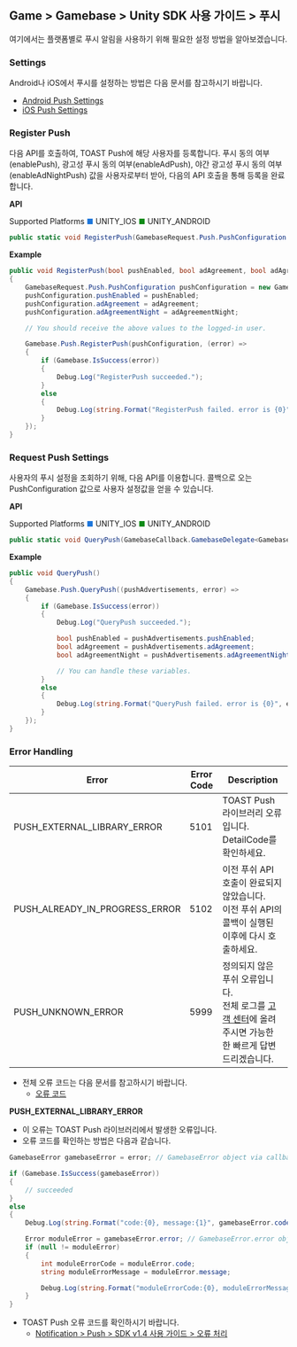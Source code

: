 ## Game > Gamebase > Unity SDK 사용 가이드 > 푸시

여기에서는 플랫폼별로 푸시 알림을 사용하기 위해 필요한 설정 방법을 알아보겠습니다.

### Settings


Android나 iOS에서 푸시를 설정하는 방법은 다음 문서를 참고하시기 바랍니다.<br/>

* [Android Push Settings](aos-push#settings)<br/>
* [iOS Push Settings](ios-push#settings)


### Register Push

다음 API를 호출하여, TOAST Push에 해당 사용자를 등록합니다.
푸시 동의 여부(enablePush), 광고성 푸시 동의 여부(enableAdPush), 야간 광고성 푸시 동의 여부(enableAdNightPush) 값을 사용자로부터 받아, 다음의 API 호출을 통해 등록을 완료합니다.


**API**

Supported Platforms
<span style="color:#1D76DB; font-size: 10pt">■</span> UNITY_IOS
<span style="color:#0E8A16; font-size: 10pt">■</span> UNITY_ANDROID

```cs
public static void RegisterPush(GamebaseRequest.Push.PushConfiguration pushConfiguration, GamebaseCallback.ErrorDelegate callback)
```

**Example**

```cs
public void RegisterPush(bool pushEnabled, bool adAgreement, bool adAgreementNight)
{
    GamebaseRequest.Push.PushConfiguration pushConfiguration = new GamebaseRequest.Push.PushConfiguration();
    pushConfiguration.pushEnabled = pushEnabled;
    pushConfiguration.adAgreement = adAgreement;
    pushConfiguration.adAgreementNight = adAgreementNight;

	// You should receive the above values to the logged-in user.

    Gamebase.Push.RegisterPush(pushConfiguration, (error) =>
    {
        if (Gamebase.IsSuccess(error))
        {
        	Debug.Log("RegisterPush succeeded.");
        }
        else
        {
            Debug.Log(string.Format("RegisterPush failed. error is {0}", error));
        }
    });
}
```

### Request Push Settings

사용자의 푸시 설정을 조회하기 위해, 다음 API를 이용합니다.
콜백으로 오는 PushConfiguration 값으로 사용자 설정값을 얻을 수 있습니다.

**API**

Supported Platforms
<span style="color:#1D76DB; font-size: 10pt">■</span> UNITY_IOS
<span style="color:#0E8A16; font-size: 10pt">■</span> UNITY_ANDROID

```cs
public static void QueryPush(GamebaseCallback.GamebaseDelegate<GamebaseResponse.Push.PushConfiguration> callback)
```

**Example**

```cs
public void QueryPush()
{
    Gamebase.Push.QueryPush((pushAdvertisements, error) =>
    {
        if (Gamebase.IsSuccess(error))
        {
            Debug.Log("QueryPush succeeded.");

            bool pushEnabled = pushAdvertisements.pushEnabled;
            bool adAgreement = pushAdvertisements.adAgreement;
            bool adAgreementNight = pushAdvertisements.adAgreementNight;

            // You can handle these variables.
        }
        else
        {
            Debug.Log(string.Format("QueryPush failed. error is {0}", error));
        }
    });
}
```

### Error Handling

| Error                          | Error Code | Description                              |
| ------------------------------ | ---------- | ---------------------------------------- |
| PUSH_EXTERNAL_LIBRARY_ERROR    | 5101       | TOAST Push 라이브러리 오류입니다.<br>DetailCode를 확인하세요. |
| PUSH_ALREADY_IN_PROGRESS_ERROR | 5102 | 이전 푸쉬 API 호출이 완료되지 않았습니다.<br>이전 푸쉬 API의 콜백이 실행된 이후에 다시 호출하세요. |
| PUSH_UNKNOWN_ERROR             | 5999       | 정의되지 않은 푸쉬 오류입니다.<br>전체 로그를 [고객 센터](https://toast.com/support/inquiry)에 올려 주시면 가능한 한 빠르게 답변 드리겠습니다. |

* 전체 오류 코드는 다음 문서를 참고하시기 바랍니다.
    * [오류 코드](./error-code/#client-sdk)

**PUSH_EXTERNAL_LIBRARY_ERROR**

* 이 오류는 TOAST Push 라이브러리에서 발생한 오류입니다.
* 오류 코드를 확인하는 방법은 다음과 같습니다.

```cs
GamebaseError gamebaseError = error; // GamebaseError object via callback

if (Gamebase.IsSuccess(gamebaseError))
{
    // succeeded
}
else
{
    Debug.Log(string.Format("code:{0}, message:{1}", gamebaseError.code, gamebaseError.message));

    Error moduleError = gamebaseError.error; // GamebaseError.error object from external module
    if (null != moduleError)
    {
        int moduleErrorCode = moduleError.code;
        string moduleErrorMessage = moduleError.message;

        Debug.Log(string.Format("moduleErrorCode:{0}, moduleErrorMessage:{1}", moduleErrorCode, moduleErrorMessage));
    }
}
```

* TOAST Push 오류 코드를 확인하시기 바랍니다.
    * [Notification > Push > SDK v1.4 사용 가이드 > 오류 처리](/Notification/Push/ko/sdk-guide/#_5)


